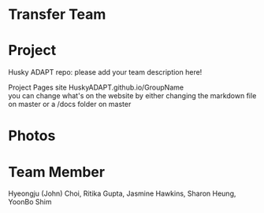 # Transfer Team

# Project


Husky ADAPT repo: please add your team description here!


Project Pages site HuskyADAPT.github.io/GroupName	
you can change what's on the website by either changing the markdown file on master or a /docs folder on master


# Photos

# Team Member
Hyeongju (John) Choi, Ritika Gupta, Jasmine Hawkins, Sharon Heung, YoonBo Shim
